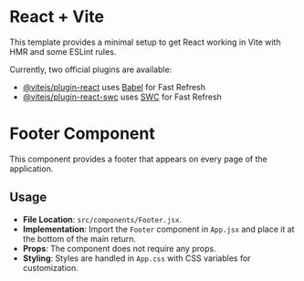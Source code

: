 # React + Vite

This template provides a minimal setup to get React working in Vite with HMR and some ESLint rules.

Currently, two official plugins are available:

- [@vitejs/plugin-react](https://github.com/vitejs/vite-plugin-react/blob/main/packages/plugin-react/README.md) uses [Babel](https://babeljs.io/) for Fast Refresh
- [@vitejs/plugin-react-swc](https://github.com/vitejs/vite-plugin-react-swc) uses [SWC](https://swc.rs/) for Fast Refresh


# Footer Component

This component provides a footer that appears on every page of the application.

## Usage

- **File Location**: `src/components/Footer.jsx`.
- **Implementation**: Import the `Footer` component in `App.jsx` and place it at the bottom of the main return.
- **Props**: The component does not require any props.
- **Styling**: Styles are handled in `App.css` with CSS variables for customization.